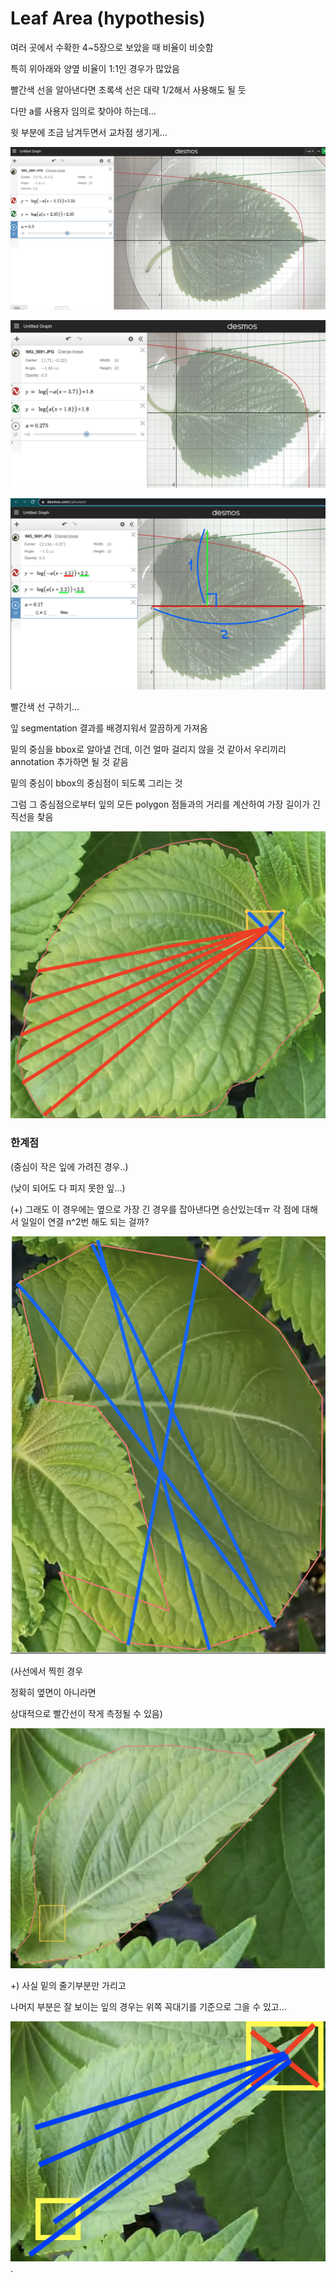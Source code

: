 # Leaf Area (hypothesis)

여러 곳에서 수확한 4~5장으로 보았을 때 비율이 비슷함

특히 위아래와 양옆 비율이 1:1인 경우가 많았음

빨간색 선을 알아낸다면 초록색 선은 대략 1/2해서 사용해도 될 듯

다만 a를 사용자 임의로 찾아야 하는데...

윗 부분에 조금 남겨두면서 교차점 생기게...

![integral1](readmeFiles/integral1.png)

![integral2](readmeFiles/integral2.png)

![integral3](readmeFiles/integral3.png)

빨간색 선 구하기...

잎 segmentation 결과를 배경지워서 깔끔하게 가져옴

밑의 중심을 bbox로 알아낼 건데, 이건 얼마 걸리지 않을 것 같아서 우리끼리 annotation 추가하면 될 것 같음

밑의 중심이 bbox의 중심점이 되도록 그리는 것

그럼 그 중심점으로부터 잎의 모든 polygon 점들과의 거리를 계산하여 가장 길이가 긴 직선을 찾음

![leaf0](readmeFiles/leaf0.png)

### 한계점

(중심이 작은 잎에 가려진 경우..)

(낮이 되어도 다 피지 못한 잎...)

(+) 그래도 이 경우에는 옆으로 가장 긴 경우를 잡아낸다면 승산있는데ㅠ 각 점에 대해서 일일이 연결 n^2번 해도 되는 걸까?

![leaf1](readmeFiles/leaf1.png)

(사선에서 찍힌 경우

정확히 옆면이 아니라면

상대적으로 빨간선이 작게 측정될 수 있음)

![leaf2](readmeFiles/leaf2.png)

+) 사실 밑의 줄기부분만 가리고

나머지 부분은 잘 보이는 잎의 경우는 위쪽 꼭대기를 기준으로 그을 수 있고...

![leaf3](readmeFiles/leaf3.png)
.
